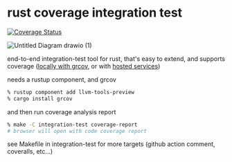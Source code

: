 # rust coverage integration test

[![Coverage Status](https://coveralls.io/repos/github/pldubouilh/rust-coverage-integration-test/badge.svg?branch=main)](https://coveralls.io/github/pldubouilh/rust-coverage-integration-test?branch=main)

![Untitled Diagram drawio (1)](https://user-images.githubusercontent.com/760637/208670490-c9c8c3be-0940-4b4f-a784-c8dbf3f44e19.png)

end-to-end integration-test tool for rust, that's easy to extend, and supports coverage ([locally with grcov](https://pldubouilh.github.io/rust-coverage-integration-test), or with [hosted services](https://coveralls.io/github/pldubouilh/rust-coverage-integration-test))

needs a rustup component, and grcov
```sh
% rustup component add llvm-tools-preview
% cargo install grcov
```

and then run coverage analysis report
```sh
% make -C integration-test coverage-report
# browser will open with code coverage report
```

see Makefile in integration-test for more targets (github action comment, coveralls, etc...)
